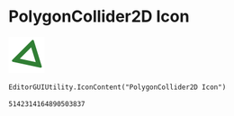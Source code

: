 # PolygonCollider2D Icon
![](/img/PolygonCollider2D%20Icon.png)

``` CSharp
EditorGUIUtility.IconContent("PolygonCollider2D Icon")
```
```
5142314164890503837
```

